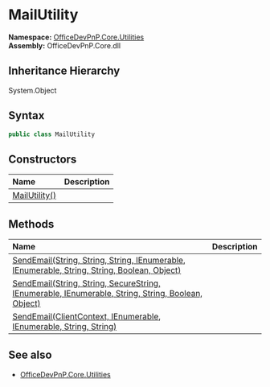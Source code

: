 # MailUtility
  

**Namespace:** [OfficeDevPnP.Core.Utilities](OfficeDevPnP.Core.Utilities.md)  
**Assembly:** OfficeDevPnP.Core.dll  
## Inheritance Hierarchy
System.Object  

## Syntax
```C#
public class MailUtility
```
## Constructors
|**Name**|**Description**|
|:-----|:-----|
| [MailUtility()](OfficeDevPnP.Core.Utilities.MailUtility.ctor1.md) | 
## Methods
|**Name**|**Description**|
|:-----|:-----|
| [SendEmail(String, String, String, IEnumerable<String>, IEnumerable<String>, String, String, Boolean, Object)](OfficeDevPnP.Core.Utilities.MailUtility.9d2d16ff.md) | 
| [SendEmail(String, String, SecureString, IEnumerable<String>, IEnumerable<String>, String, String, Boolean, Object)](OfficeDevPnP.Core.Utilities.MailUtility.a9e1c8f5.md) | 
| [SendEmail(ClientContext, IEnumerable<String>, IEnumerable<String>, String, String)](OfficeDevPnP.Core.Utilities.MailUtility.71209e1d.md) | 
## See also
- [OfficeDevPnP.Core.Utilities](OfficeDevPnP.Core.Utilities.md)
